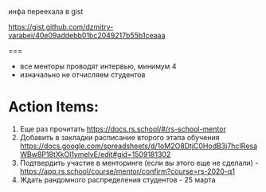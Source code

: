 инфа переехала в gist

https://gist.github.com/dzmitry-varabei/40e09addebb01bc2049217b55b1ceaaa


===
- все менторы проводят интервью, минимум 4
- изначально не отчисляем студентов


# Action Items:
1. Еще раз прочитать https://docs.rs.school/#/rs-school-mentor
2. Добавить в закладки расписание второго этапа обучения https://docs.google.com/spreadsheets/d/1oM2O8DtjC0HodB3j7hcIResaWBw8P18tXkOl1ymelvE/edit#gid=1509181302
3. Подтвердить участие в менторинге (если вы этого еще не сделали) - https://app.rs.school/course/mentor/confirm?course=rs-2020-q1
4. Ждать рандомного распределения студентов - 25 марта
